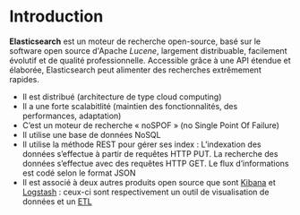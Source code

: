 # Introduction

**Elasticsearch** est un moteur de recherche open-source, basé sur le software open source d'Apache *Lucene*, largement distribuable, facilement évolutif et de qualité professionnelle. Accessible grâce à une API étendue et élaborée, Elasticsearch peut alimenter des recherches extrêmement rapides.

* Il est distribué (architecture de type cloud computing)
* Il a une forte scalabitlité (maintien des fonctionnalités, des performances, adaptation)
* C’est un moteur de recherche « noSPOF » (no Single Point Of Failure)
* Il utilise une base de données NoSQL
* Il utilise la méthode REST pour gérer ses index : L’indexation des données s’effectue à partir de requêtes HTTP PUT. La recherche des données s’effectue avec des requêtes HTTP GET. Le flux d’informations est codé selon le format JSON
* Il est associé à deux autres produits open source que sont [Kibana](https://www.elastic.co/fr/products/kibana) et [Logstash](https://www.elastic.co/fr/products/logstash) : ceux-ci sont respectivement un outil de visualisation de données et un [ETL](https://fr.wikipedia.org/wiki/Extract-transform-load)